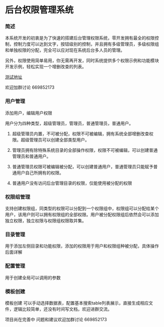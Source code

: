 # 后台权限管理系统

### 简述

本系统开发的初衷是为了快速的搭建后台管理权限系统，零开发拥有最全的权限控制，控制力度可以达到文字，按钮级别的控制，并且拥有多级管理员，多级权限组和单独权限的分配，完全可以应对现在系统后台多人员的管理。

另外，权限使用简单易用，你无需再开发，同时系统提供多个权限示例和功能模块开发示例，轻松实现一个增删改查的列表。

[测试地址](http://admin.codebooks.cn/)

欢迎加群讨论 669852173

### 用户管理

添加用户，编辑用户权限

用户分为四种类型，超级管理员，管理员，普通管理员，普通用户。

1. 超级管理员内置，不可被分配，权限不可被编辑，拥有系统全部增删改查权限。超级管理员可以创建全部类型用户。

2. 管理员拥有除特殊系统目录的全部操作权限，权限不可被编辑，可以创建普通管理员和普通用户。

3. 普通管理员权限可被编辑被分配，可以创建普通用户，普通管理员只能赋予普通用户自己所拥有的权限。

4. 普通用户没有访问后台管理目录的权限，仅能使用被分配的权限

### 权限组管理

支持创建权限组，同类型的权限可以分配到一个权限组中，权限组可以分配给某个用户，该用户则可以拥有权限组的全部权限。用户被分配权限组后依然会可以添加独立权限，独立权限与权限组权限取并集。

### 目录管理

用于添加左侧目录和功能权限，添加的权限用于用户和权限组种被分配，具体操作后面详解

### 配置管理

用于创建全局可以调用的参数

### 模板创建

模板创建 可以手动选择数据表，配置基本搜索table列表展示，直接生成相应文件，逻辑比较简单，还没有时间写文档，欢迎进群交流。


项目尚在完善中 问题和建议欢迎加群讨论  669852173

